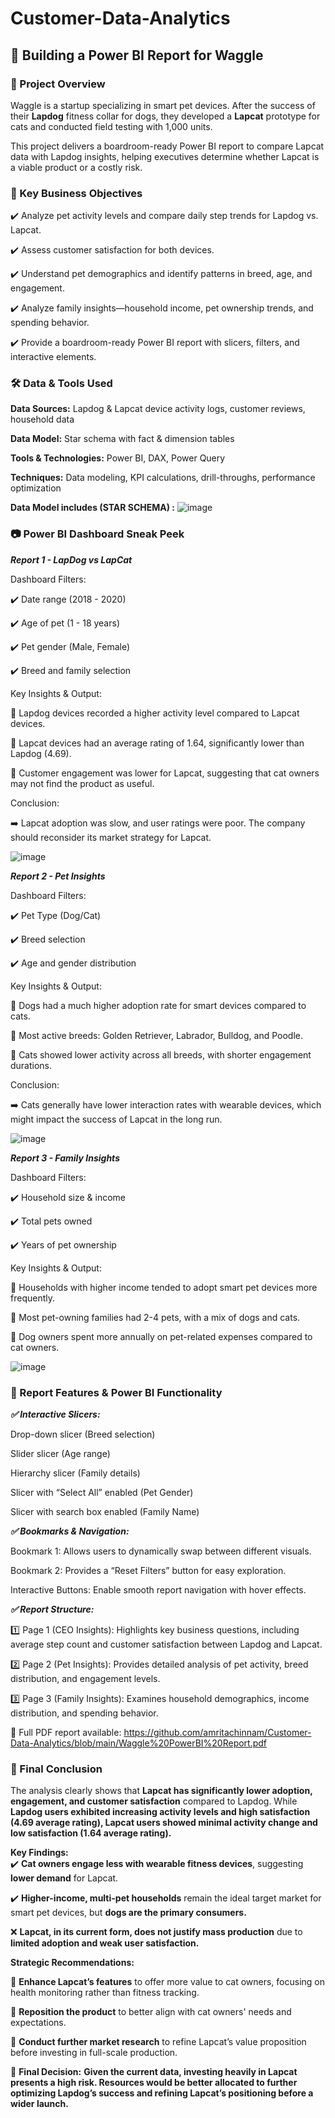 # Customer-Data-Analytics

## 🐾 Building a Power BI Report for Waggle

### 📌 Project Overview

Waggle is a startup specializing in smart pet devices. After the success of their **Lapdog** fitness collar for dogs, they developed a **Lapcat** prototype for cats and conducted field testing with 1,000 units.

This project delivers a boardroom-ready Power BI report to compare Lapcat data with Lapdog insights, helping executives determine whether Lapcat is a viable product or a costly risk.

### 🎯 Key Business Objectives

✔️ Analyze pet activity levels and compare daily step trends for Lapdog vs. Lapcat.

✔️ Assess customer satisfaction for both devices.

✔️ Understand pet demographics and identify patterns in breed, age, and engagement.

✔️ Analyze family insights—household income, pet ownership trends, and spending behavior.

✔️ Provide a boardroom-ready Power BI report with slicers, filters, and interactive elements.

### 🛠️ Data & Tools Used

**Data Sources:** Lapdog & Lapcat device activity logs, customer reviews, household data

**Data Model:** Star schema with fact & dimension tables

**Tools & Technologies:** Power BI, DAX, Power Query

**Techniques:** Data modeling, KPI calculations, drill-throughs, performance optimization

**Data Model includes (STAR SCHEMA) :**
![image](https://github.com/user-attachments/assets/b221abc6-7755-4276-be7e-89bf374cd9a0)


### 📷 Power BI Dashboard Sneak Peek

_**Report 1 - LapDog vs LapCat**_

Dashboard Filters:

✔️ Date range (2018 - 2020)

✔️ Age of pet (1 - 18 years)

✔️ Pet gender (Male, Female)

✔️ Breed and family selection

Key Insights & Output:

🔹 Lapdog devices recorded a higher activity level compared to Lapcat devices.

🔹 Lapcat devices had an average rating of 1.64, significantly lower than Lapdog (4.69).

🔹 Customer engagement was lower for Lapcat, suggesting that cat owners may not find the product as useful.

Conclusion:

➡️ Lapcat adoption was slow, and user ratings were poor. The company should reconsider its market strategy for Lapcat.

![image](https://github.com/user-attachments/assets/b0441cb8-8468-4076-898a-bc949a8d25a0)

**_Report 2 - Pet Insights_**

Dashboard Filters:

✔️ Pet Type (Dog/Cat)

✔️ Breed selection

✔️ Age and gender distribution

Key Insights & Output:

🔹 Dogs had a much higher adoption rate for smart devices compared to cats.

🔹 Most active breeds: Golden Retriever, Labrador, Bulldog, and Poodle.

🔹 Cats showed lower activity across all breeds, with shorter engagement durations.

Conclusion:

➡️ Cats generally have lower interaction rates with wearable devices, which might impact the success of Lapcat in the long run.

![image](https://github.com/user-attachments/assets/afa04359-05e0-4ab5-98ae-3d9cf9d98117)

**_Report 3 - Family Insights_**

Dashboard Filters:

✔️ Household size & income

✔️ Total pets owned

✔️ Years of pet ownership

Key Insights & Output:

🔹 Households with higher income tended to adopt smart pet devices more frequently.

🔹 Most pet-owning families had 2-4 pets, with a mix of dogs and cats.

🔹 Dog owners spent more annually on pet-related expenses compared to cat owners.

![image](https://github.com/user-attachments/assets/06d867f7-9462-449f-8314-10a642f9bb8f)


### 🎨 Report Features & Power BI Functionality

_**✅ Interactive Slicers:**_

Drop-down slicer (Breed selection)

Slider slicer (Age range)

Hierarchy slicer (Family details)

Slicer with “Select All” enabled (Pet Gender)

Slicer with search box enabled (Family Name)

**_✅ Bookmarks & Navigation:_**

Bookmark 1: Allows users to dynamically swap between different visuals.

Bookmark 2: Provides a “Reset Filters” button for easy exploration.

Interactive Buttons: Enable smooth report navigation with hover effects.

_**✅ Report Structure:**_

1️⃣ Page 1 (CEO Insights): Highlights key business questions, including average step count and customer satisfaction between Lapdog and Lapcat.

2️⃣ Page 2 (Pet Insights): Provides detailed analysis of pet activity, breed distribution, and engagement levels.

3️⃣ Page 3 (Family Insights): Examines household demographics, income distribution, and spending behavior.

📄 Full PDF report available: https://github.com/amritachinnam/Customer-Data-Analytics/blob/main/Waggle%20PowerBI%20Report.pdf

### 🚀 Final Conclusion

The analysis clearly shows that **Lapcat has significantly lower adoption, engagement, and customer satisfaction** compared to Lapdog. While **Lapdog users exhibited increasing activity levels and high satisfaction (4.69 average rating), Lapcat users showed minimal activity change and low satisfaction (1.64 average rating).**  

**Key Findings:**  
✔️ **Cat owners engage less with wearable fitness devices**, suggesting **lower demand** for Lapcat.  

✔️ **Higher-income, multi-pet households** remain the ideal target market for smart pet devices, but **dogs are the primary consumers.**  

❌ **Lapcat, in its current form, does not justify mass production** due to **limited adoption and weak user satisfaction.**  

**Strategic Recommendations:**  

🔹 **Enhance Lapcat’s features** to offer more value to cat owners, focusing on health monitoring rather than fitness tracking.  

🔹 **Reposition the product** to better align with cat owners' needs and expectations.  

🔹 **Conduct further market research** to refine Lapcat’s value proposition before investing in full-scale production.  

🚨 **Final Decision:** **Given the current data, investing heavily in Lapcat presents a high risk. Resources would be better allocated to further optimizing Lapdog’s success and refining Lapcat’s positioning before a wider launch.**

